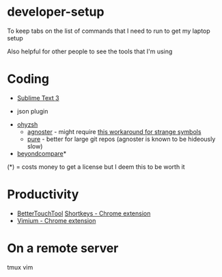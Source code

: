 # developer-setup
To keep tabs on the list of commands that I need to run to get my laptop setup 

Also helpful for other people to see the tools that I'm using

# Coding
* [Sublime Text 3](https://www.sublimetext.com/3)
- json plugin
* [ohyzsh](https://github.com/ohmyzsh/ohmyzsh)
  - [agnoster](https://github.com/agnoster/agnoster-zsh-theme) - might require [this workaround for strange symbols](https://github.com/ohmyzsh/ohmyzsh/issues/1906)
  - [pure](https://github.com/sindresorhus/pure) - better for large git repos (agnoster is known to be hideously slow)
* [beyondcompare](https://www.scootersoftware.com/)*

(*) = costs money to get a license but I deem this to be worth it

# Productivity 
* [BetterTouchTool](https://folivora.ai/)
[Shortkeys - Chrome extension](https://chrome.google.com/webstore/detail/shortkeys-custom-keyboard/logpjaacgmcbpdkdchjiaagddngobkck?hl=en) 
* [Vimium - Chrome extension](https://chrome.google.com/webstore/detail/vimium/dbepggeogbaibhgnhhndojpepiihcmeb?hl=en)

# On a remote server
tmux
vim

